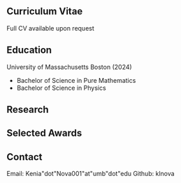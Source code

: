 ## Curriculum Vitae
Full CV available upon request
## Education
University of Massachusetts Boston (2024)
- Bachelor of Science in Pure Mathematics
- Bachelor of Science in Physics 

## Research

## Selected Awards


## Contact
Email: Kenia"dot"Nova001"at"umb"dot"edu
Github: klnova
